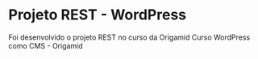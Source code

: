 # Projeto REST - WordPress
Foi desenvolvido o projeto REST no curso da Origamid
Curso WordPress como CMS - Origamid
